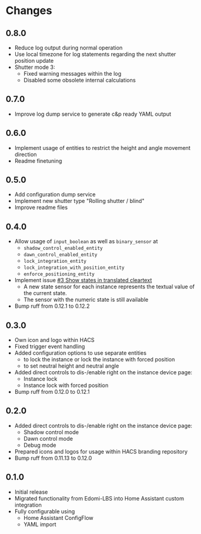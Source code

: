 # Changes

## 0.8.0
* Reduce log output during normal operation
* Use local timezone for log statements regarding the next shutter position update
* Shutter mode 3:
  * Fixed warning messages within the log
  * Disabled some obsolete internal calculations

## 0.7.0
* Improve log dump service to generate c&p ready YAML output

## 0.6.0
* Implement usage of entities to restrict the height and angle movement direction
* Readme finetuning

## 0.5.0
* Add configuration dump service
* Implement new shutter type "Rolling shutter / blind"
* Improve readme files

## 0.4.0
* Allow usage of `input_boolean` as well as `binary_sensor` at 
  * `shadow_control_enabled_entity`
  * `dawn_control_enabled_entity`
  * `lock_integration_entity`
  * `lock_integration_with_position_entity`
  * `enforce_positioning_entity`
* Implement issue [#3 Show states in translated cleartext](https://github.com/starwarsfan/shadow-control/issues/3)
  * A new state sensor for each instance represents the textual value of the current state.
  * The sensor with the numeric state is still available
* Bump ruff from 0.12.1 to 0.12.2

## 0.3.0
* Own icon and logo within HACS
* Fixed trigger event handling
* Added configuration options to use separate entities 
  * to lock the instance or lock the instance with forced position
  * to set neutral height and neutral angle
* Added direct controls to dis-/enable right on the instance device page:
  * Instance lock
  * Instance lock with forced position
* Bump ruff from 0.12.0 to 0.12.1

## 0.2.0
* Added direct controls to dis-/enable right on the instance device page:
  * Shadow control mode
  * Dawn control mode
  * Debug mode
* Prepared icons and logos for usage within HACS branding repository
* Bump ruff from 0.11.13 to 0.12.0

## 0.1.0
* Initial release
* Migrated functionality from Edomi-LBS into Home Assistant custom integration
* Fully configurable using 
  * Home Assistant ConfigFlow
  * YAML import
